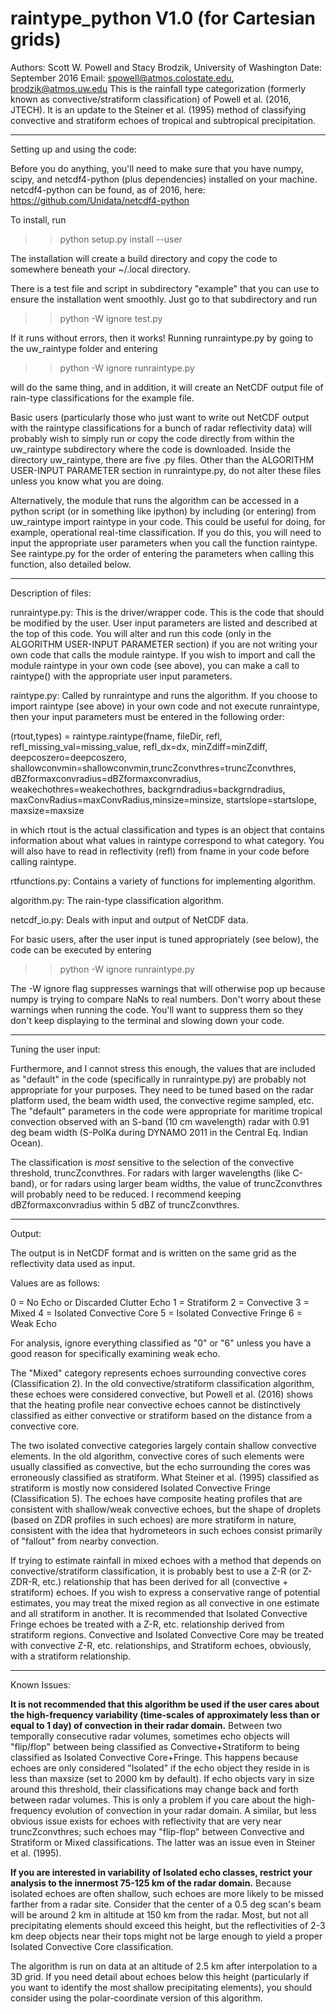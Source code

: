# raintype_python V1.0 (for Cartesian grids)

Authors: Scott W. Powell and Stacy Brodzik, University of Washington
Date: September 2016
Email: spowell@atmos.colostate.edu, brodzik@atmos.uw.edu
This is the rainfall type categorization (formerly known as convective/stratiform classification) of Powell et al. (2016, JTECH). It is an update to the Steiner et al. (1995) method of classifying convective and stratiform echoes of tropical and subtropical precipitation.

----------------------------------------------------------------

Setting up and using the code:

Before you do anything, you'll need to make sure that you have numpy, scipy, and netcdf4-python (plus dependencies) installed on your machine. netcdf4-python can be found, as of 2016, here: https://github.com/Unidata/netcdf4-python

To install, run

>> python setup.py install --user

The installation will create a build directory and copy the code to somewhere beneath your ~/.local directory. 

There is a test file and script in subdirectory "example" that you can use to ensure the installation went smoothly. Just go to that subdirectory and run 

>> python -W ignore test.py 

If it runs without errors, then it works! Running runraintype.py by going to the uw_raintype folder and entering 

>> python -W ignore runraintype.py

will do the same thing, and in addition, it will create an NetCDF output file of rain-type classifications for the example file.

Basic users (particularly those who just want to write out NetCDF output with the raintype classifications for a bunch of radar reflectivity data) will probably wish to simply run or copy the code directly from within the uw_raintype subdirectory where the code is downloaded. Inside the directory uw_raintype, there are five .py files. Other than the ALGORITHM USER-INPUT PARAMETER section in runraintype.py, do not alter these files unless you know what you are doing. 

Alternatively, the module that runs the algorithm can be accessed in a python script (or in something like ipython) by including (or entering)
          from uw_raintype import raintype
in your code. This could be useful for doing, for example, operational real-time classification. If you do this, you will need to input the appropriate user parameters when you call the function raintype. See raintype.py for the order of entering the parameters when calling this function, also detailed below.

----------------------------------------------------------------

Description of files:

runraintype.py: This is the driver/wrapper code. This is the code that should be modified by the user. User input parameters are listed and described at the top of this code. You will alter and run this code (only in the ALGORITHM USER-INPUT PARAMETER section) if you are not writing your own code that calls the module raintype. If you wish to import and call the module raintype in your own code (see above), you can make a call to raintype() with the appropriate user input parameters.

raintype.py: Called by runraintype and runs the algorithm. If you choose to import raintype (see above) in your own code and not execute runraintype, then your input parameters must be entered in the following order:

   (rtout,types) = raintype.raintype(fname, fileDir, refl, refl_missing_val=missing_value,
                                   refl_dx=dx, minZdiff=minZdiff, deepcoszero=deepcoszero,
                                  shallowconvmin=shallowconvmin,truncZconvthres=truncZconvthres,
                                   dBZformaxconvradius=dBZformaxconvradius,
                                   weakechothres=weakechothres, backgrndradius=backgrndradius,
                                   maxConvRadius=maxConvRadius,minsize=minsize,
                                   startslope=startslope, maxsize=maxsize

in which rtout is the actual classification and types is an object that contains information about what values in raintype correspond to what category. You will also have to read in reflectivity (refl) from fname in your code before calling raintype.

rtfunctions.py: Contains a variety of functions for implementing algorithm.

algorithm.py: The rain-type classification algorithm.
 
netcdf_io.py: Deals with input and output of NetCDF data.

For basic users, after the user input is tuned appropriately (see below), the code can be executed by entering

>> python -W ignore runraintype.py

The -W ignore flag suppresses warnings that will otherwise pop up because numpy is trying to compare NaNs to real numbers. Don't worry about these warnings when running the code. You'll want to suppress them so they don't keep displaying to the terminal and slowing down your code.

----------------------------------------------------------------

Tuning the user input:

Furthermore, and I cannot stress this enough, the values that are included as "default" in the code (specifically in runraintype.py) are probably not appropriate for your purposes. They need to be tuned based on the radar platform used, the beam width used, the convective regime sampled, etc. The "default" parameters in the code were appropriate for maritime tropical convection observed with an S-band (10 cm wavelength) radar with 0.91 deg beam width (S-PolKa during DYNAMO 2011 in the Central Eq. Indian Ocean).

The classification is *most* sensitive to the selection of the convective threshold, truncZconvthres. For radars with larger wavelengths (like C-band), or for radars using larger beam widths, the value of truncZconvthres will probably need to be reduced. I recommend keeping dBZformaxconvradius within 5 dBZ of truncZconvthres.

----------------------------------------------------------------

Output:

The output is in NetCDF format and is written on the same grid as the reflectivity data used as input.

Values are as follows:

0 = No Echo or Discarded Clutter Echo
1 = Stratiform
2 = Convective
3 = Mixed
4 = Isolated Convective Core
5 = Isolated Convective Fringe
6 = Weak Echo 

For analysis, ignore everything classified as "0" or "6"  unless you have a good reason for specifically examining weak echo. 

The "Mixed" category represents echoes surrounding convective cores (Classification 2). In the old convective/stratiform classification algorithm, these echoes were considered convective, but Powell et al. (2016) shows that the heating profile near convective echoes cannot be distinctively classified as either convective or stratiform based on the distance from a convective core. 

The two isolated convective categories largely contain shallow convective elements. In the old algorithm, convective cores of such elements were usually classified as convective, but the echo surrounding the cores was erroneously classified as stratiform. What Steiner et al. (1995) classified as stratiform is mostly now considered Isolated Convective Fringe (Classification 5). The echoes have composite heating profiles that are consistent with shallow/weak convective echoes, but the shape of droplets (based on ZDR profiles in such echoes) are more stratiform in nature, consistent with the idea that hydrometeors in such echoes consist primarily of "fallout" from nearby convection.

If trying to estimate rainfall in mixed echoes with a method that depends on convective/stratiform classification, it is probably best to use a Z-R (or Z-ZDR-R, etc.) relationship that has been derived for all (convective + stratiform) echoes. If you wish to express a conservative range of potential estimates, you may treat the mixed region as all convective in one estimate and all stratiform in another. It is recommended that Isolated Convective Fringe echoes be treated with a Z-R, etc. relationship derived from stratiform regions. Convective and Isolated Convective Core may be treated with convective Z-R, etc. relationships, and Stratiform echoes, obviously, with a stratiform relationship.

----------------------------------------------------------------

Known Issues: 

**It is not recommended that this algorithm be used if the user cares about the high-frequency variability (time-scales of approximately less than or equal to 1 day) of convection in their radar domain.** Between two temporally consecutive radar volumes, sometimes echo objects will "flip/flop" between being classified as Convective+Stratiform to being classified as Isolated Convective Core+Fringe. This happens because echoes are only considered "Isolated" if the echo object they reside in is less than maxsize (set to 2000 km by default). If echo objects vary in size around this threshold, their classifications may change back and forth between radar volumes. This is only a problem if you care about the high-frequency evolution of convection in your radar domain. A similar, but less obvious issue exists for echoes with reflectivity that are very near truncZconvthres; such echoes may "flip-flop" between Convective and Stratiform or Mixed classifications. The latter was an issue even in Steiner et al. (1995). 

**If you are interested in variability of Isolated echo classes, restrict your analysis to the innermost 75-125 km of the radar domain.** Because isolated echoes are often shallow, such echoes are more likely to be missed farther from a radar site. Consider that the center of a 0.5 deg scan's beam will be around 2 km in altitude at 150 km from the radar. Most, but not all precipitating elements should exceed this height, but the reflectivities of 2-3 km deep objects near their tops might not be large enough to yield a proper Isolated Convective Core classification.

The algorithm is run on data at an altitude of 2.5 km after interpolation to a 3D grid. If you need detail about echoes below this height (particularly if you want to identify the most shallow precipitating elements), you should consider using the polar-coordinate version of this algorithm.
